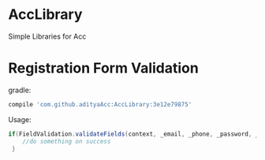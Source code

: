 # AccLibrary
Simple Libraries for Acc

# Registration Form Validation

gradle:

```groovy
compile 'com.github.adityaAcc:AccLibrary:3e12e79875'
```
Usage:

```groovy
if(FieldValidation.validateFields(context, _email, _phone, _password, _confPass)){
    //do something on success
 }
```

